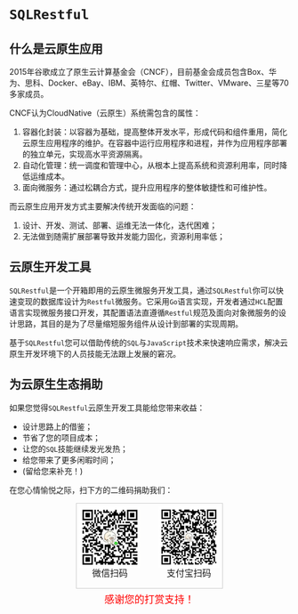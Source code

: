 # `SQLRestful`

## 什么是云原生应用

2015年谷歌成立了原生云计算基金会（CNCF），目前基金会成员包含Box、华为、思科、Docker、eBay、IBM、英特尔、红帽、Twitter、VMware、三星等70多家成员。

CNCF认为CloudNative（云原生）系统需包含的属性：

 1. 容器化封装：以容器为基础，提高整体开发水平，形成代码和组件重用，简化云原生应用程序的维护。在容器中运行应用程序和进程，并作为应用程序部署的独立单元，实现高水平资源隔离。
 2. 自动化管理：统一调度和管理中心，从根本上提高系统和资源利用率，同时降低运维成本。
 3. 面向微服务：通过松耦合方式，提升应用程序的整体敏捷性和可维护性。

而云原生应用开发方式主要解决传统开发面临的问题：

 1. 设计、开发、测试、部署、运维无法一体化，迭代困难；
 2. 无法做到随需扩展部署导致并发能力固化，资源利用率低；

## 云原生开发工具

`SQLRestful`是一个开箱即用的云原生微服务开发工具，通过`SQLRestful`你可以快速变现的数据库设计为`Restful`微服务。它采用`Go`语言实现，开发者通过`HCL`配置语言实现微服务接口开发，其配置语法直遵循`Restful`规范及面向对象微服务的设计思路，其目的是为了尽量缩短服务组件从设计到部署的实现周期。

基于`SQLRestful`您可以借助传统的`SQL`与`JavaScript`技术来快速响应需求，解决云原生开发环境下的人员技能无法跟上发展的窘况。

## 为云原生生态捐助

如果您觉得`SQLRestful`云原生开发工具能给您带来收益：

  - 设计思路上的借鉴；
  - 节省了您的项目成本；
  - 让您的`SQL`技能继续发光发热；
  - 给您带来了更多闲暇时间；
  - (留给您来补充！)

在您心情愉悦之际，扫下方的二维码捐助我们： 

<div style="margin:5px auto; width:262px; height:152px;border:1px solid #ccc;">
<div style="float:left; margin:5px 5px 0;">
  <img src="img/wechat_qrcode.jpg" width="110px" height="110px">
  <div style="text-align:center; font-size:16px;margin-top: -6px;">微信扫码</div></div>
<div style="float:right; margin:5px 5px 0;">
  <img src="img/alipay_qrcode.jpg" width="110px" height="110px">
  <div style="text-align:center;font-size:16px;margin-top: -6px;">支付宝扫码</div></div>
</div>
<div style="text-align:center; font-size:18px; color:#FF0000;">感谢您的打赏支持！</div>
